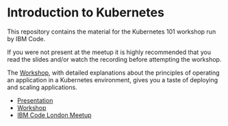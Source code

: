 # Introduction to Kubernetes

This repository contains the material for the Kubernetes 101 workshop run by IBM Code.

If you were not present at the meetup it is highly recommended that you read the slides and/or watch the recording before attempting the workshop.

The [Workshop], with detailed explanations about the principles of operating an application in a Kubernetes environment, gives you a taste of deploying and scaling applications.

- [Presentation]
- [Workshop]
- [IBM Code London Meetup](https://www.meetup.com/IBM-Code-London/)

[Presentation]: ./presentation/slides.pdf
[Workshop]: ./workshop/README.md
